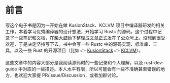 # 前言

写这个电子书是因为一开始在做 KusionStack、KCLVM 项目中编译器研发的相关工作，本着学习优秀编译器的设计想法，开始学习 Rustc 的源码。这个过程中记录了一些笔记和文档，在[柴大](https://github.com/chai2010)鼓励下整理成文章正式发在了公众号上。没想到很受欢迎，于是决定坚持写下去。书中会写一些 Rustc 中的源码实现、标准库、工具，以及一些 Rust 的开源项目（比如 &#x1F449; [KusionStack](https://github.com/KusionStack/kusio) &#x1F449; [KCLVM](https://github.com/KusionStack/KCLVM)）。

这些文章中的内容大部分是我阅读源码时的一些记录和个人理解，以及 rust-dev-guide 中对应的一些描述。本人水平有限，所以可能会有一些不准确甚至错误的地方，也欢迎大家提 PR/Issue/Discussion，或者加群讨论。
